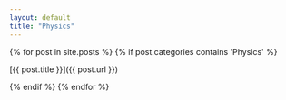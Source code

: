 ```yaml
---
layout: default
title: "Physics"
---
```


{% for post in site.posts %}
  {% if post.categories contains 'Physics' %}

[{{ post.title }}]({{ post.url }})

  {% endif %}
{% endfor %}
